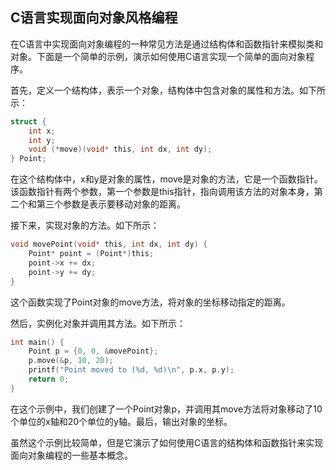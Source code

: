 ## C语言实现面向对象风格编程

在C语言中实现面向对象编程的一种常见方法是通过结构体和函数指针来模拟类和对象。下面是一个简单的示例，演示如何使用C语言实现一个简单的面向对象程序。

首先，定义一个结构体，表示一个对象，结构体中包含对象的属性和方法。如下所示：

```c
struct {
    int x;
    int y;
    void (*move)(void* this, int dx, int dy);
} Point;
```

在这个结构体中，x和y是对象的属性，move是对象的方法，它是一个函数指针。该函数指针有两个参数，第一个参数是this指针，指向调用该方法的对象本身，第二个和第三个参数是表示要移动对象的距离。

接下来，实现对象的方法。如下所示：

```c
void movePoint(void* this, int dx, int dy) {
    Point* point = (Point*)this;
    point->x += dx;
    point->y += dy;
}
```

这个函数实现了Point对象的move方法，将对象的坐标移动指定的距离。

然后，实例化对象并调用其方法。如下所示：

```c
int main() {
    Point p = {0, 0, &movePoint};
    p.move(&p, 10, 20);
    printf("Point moved to (%d, %d)\n", p.x, p.y);
    return 0;
}
```

在这个示例中，我们创建了一个Point对象p，并调用其move方法将对象移动了10个单位的x轴和20个单位的y轴。最后，输出对象的坐标。

虽然这个示例比较简单，但是它演示了如何使用C语言的结构体和函数指针来实现面向对象编程的一些基本概念。